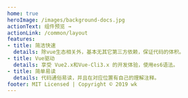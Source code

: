 ```yaml
---
home: true
heroImage: /images/background-docs.jpg
actionText: 组件预览 →
actionLink: /common/layout
features:
- title: 简洁快速
  details: 除vue生态相关外，基本无其它第三方依赖，保证代码的体积。
- title: Vue驱动
  details: 享受 Vue2.x和Vue-Cli3.x 的开发体验，使用es6语法。
- title: 简单易读
  details: 代码通俗易读，并且在对应位置有自己的理解注释。
footer: MIT Licensed | Copyright © 2019 wk
---
```

